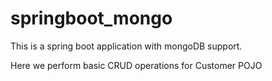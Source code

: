 # springboot_mongo
This is a spring boot application with mongoDB support.

Here we perform basic CRUD operations for Customer POJO
